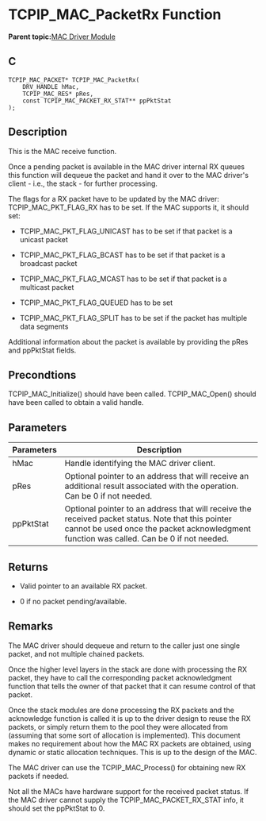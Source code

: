 # TCPIP\_MAC\_PacketRx Function

**Parent topic:**[MAC Driver Module](GUID-0C1AF471-66D4-472F-84AF-212E9E18B21D.md)

## C

```
TCPIP_MAC_PACKET* TCPIP_MAC_PacketRx(
    DRV_HANDLE hMac, 
    TCPIP_MAC_RES* pRes, 
    const TCPIP_MAC_PACKET_RX_STAT** ppPktStat
);
```

## Description

This is the MAC receive function.

Once a pending packet is available in the MAC driver internal RX queues this function will dequeue the packet and hand it over to the MAC driver's client - i.e., the stack - for further processing.

The flags for a RX packet have to be updated by the MAC driver: TCPIP\_MAC\_PKT\_FLAG\_RX has to be set. If the MAC supports it, it should set:

-   TCPIP\_MAC\_PKT\_FLAG\_UNICAST has to be set if that packet is a unicast packet

-   TCPIP\_MAC\_PKT\_FLAG\_BCAST has to be set if that packet is a broadcast packet

-   TCPIP\_MAC\_PKT\_FLAG\_MCAST has to be set if that packet is a multicast packet

-   TCPIP\_MAC\_PKT\_FLAG\_QUEUED has to be set

-   TCPIP\_MAC\_PKT\_FLAG\_SPLIT has to be set if the packet has multiple data segments


Additional information about the packet is available by providing the pRes and ppPktStat fields.

## Precondtions

TCPIP\_MAC\_Initialize\(\) should have been called. TCPIP\_MAC\_Open\(\) should have been called to obtain a valid handle.

## Parameters

|Parameters|Description|
|----------|-----------|
|hMac|Handle identifying the MAC driver client.|
|pRes|Optional pointer to an address that will receive an additional result associated with the operation. Can be 0 if not needed.|
|ppPktStat|Optional pointer to an address that will receive the received packet status. Note that this pointer cannot be used once the packet acknowledgment function was called. Can be 0 if not needed.|

## Returns

-   Valid pointer to an available RX packet.

-   0 if no packet pending/available.


## Remarks

The MAC driver should dequeue and return to the caller just one single packet, and not multiple chained packets.

Once the higher level layers in the stack are done with processing the RX packet, they have to call the corresponding packet acknowledgment function that tells the owner of that packet that it can resume control of that packet.

Once the stack modules are done processing the RX packets and the acknowledge function is called it is up to the driver design to reuse the RX packets, or simply return them to the pool they were allocated from \(assuming that some sort of allocation is implemented\). This document makes no requirement about how the MAC RX packets are obtained, using dynamic or static allocation techniques. This is up to the design of the MAC.

The MAC driver can use the TCPIP\_MAC\_Process\(\) for obtaining new RX packets if needed.

Not all the MACs have hardware support for the received packet status. If the MAC driver cannot supply the TCPIP\_MAC\_PACKET\_RX\_STAT info, it should set the ppPktStat to 0.

